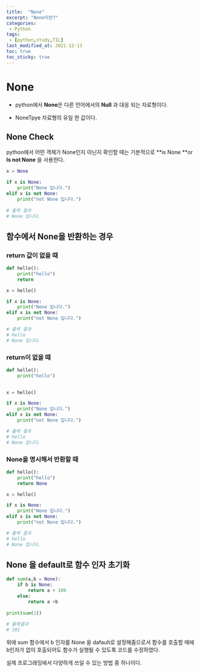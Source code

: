 ```yaml
---
title:  "None"
excerpt: "None이란?"
categories:
 - Python
tags:
 - [python,study,TIL]
last_modified_at: 2021-12-13
toc: true
toc_sticky: true
---
```


# None



- python에서 **None**은 다른 언어에서의 **Null** 과 대응 되는 자료형이다.

- NoneTpye 자료형의 유일 한 값이다.



## None Check



python에서 어떤 객체가 None인지 아닌지 확인할 때는 기본적으로 **is None **or **Is not None** 을 사용한다.



```python
x = None

if x is None:
    print("None 입니다.")
elif x is not None:
    print("not None 입니다.")
    
# 출력 결과 
# None 입니다.
```



## 함수에서 None을 반환하는 경우



### return 값이 없을 때 



```python
def hello():
    print("hello")
    return 

x = hello()

if x is None:
    print("None 입니다.")
elif x is not None:
    print("not None 입니다.")

# 출력 결과 
# hello
# None 입니다.
```



### return이 없을 때



```python
def hello():
    print("hello")
    

x = hello()

if x is None:
    print("None 입니다.")
elif x is not None:
    print("not None 입니다.")

# 출력 결과 
# hello
# None 입니다.
```





### None을 명시해서 반환할 때



```python
def hello():
    print("hello")
    return None

x = hello()

if x is None:
    print("None 입니다.")
elif x is not None:
    print("not None 입니다.")

# 출력 결과 
# hello
# None 입니다.
```



## None 을 default로 함수 인자 초기화 



```python
def sum(a,b = None):
    if b is None:
        return a + 100
    else:
        return a +b
    
print(sum(1))
    
# 출력결과
# 101
```



위에 sum 함수에서 b 인자를 None 을 dafault로 설정해줌으로서 함수를 호출할 때에 b인자가 없이 호출되어도 함수가 실행될 수 있도록 코드를 수정하였다.



실제 프로그래밍에서 다양하게 쓰일 수 있는 방법 중 하나이다.